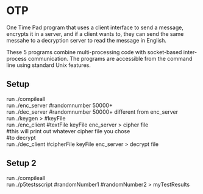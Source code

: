 # OTP
One Time Pad program that uses a client interface to send a message, encrypts it in a server, and if a client wants to, they can send the same messahe to a decryption server to
read the message in English.

These 5 programs combine multi-processing code with socket-based inter-process communication. The programs are accessible from the command line using standard Unix features.

## Setup
run ./compileall <br />
run ./enc_server #randomnumber 50000+ <br />
run ./dec_server #randomnumber 50000+ different from enc_server <br />
run ./keygen > #keyFile <br />
run ./enc_client #textFile keyFile enc_server > cipher file <br />
#this will print out whatever cipher file you chose <br />
#to decrypt <br />
run ./dec_client #cipherFile keyFile enc_server > decrypt file

## Setup 2
run ./compileall <br />
run ./p5testsscript #randomNumber1 #randomNumber2 > myTestResults
